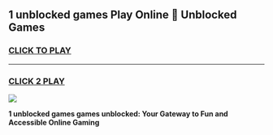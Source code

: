 
## 1 unblocked games Play Online 👋 Unblocked Games
<h3>
<a href="https://premium.freeplayer.one?title=1_unblocked_games&ref=19F">CLICK TO PLAY</a></h3>
<hr>

<h3>
<a href="https://premium.freeplayer.one?title=1_unblocked_games&ref=19F">CLICK 2 PLAY</a>
  
</h3>

<a href="https://premium.freeplayer.one?title=1_unblocked_games&ref=19F"><img src="https://clearcache.store/games.png"></a>


**1 unblocked games games unblocked: Your Gateway to Fun and Accessible Online Gaming**
